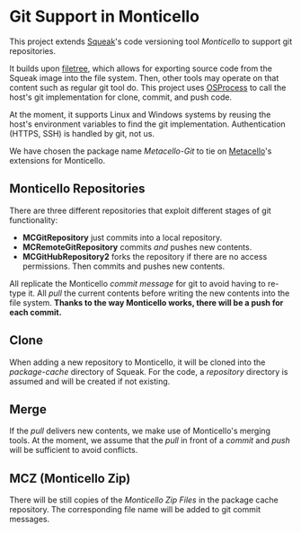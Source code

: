 # Git Support in Monticello

This project extends [Squeak](www.squeak.org)'s code versioning tool *Monticello* to support git repositories.

It builds upon [filetree](https://github.com/dalehenrich/filetree), which allows for exporting source code from the Squeak image into the file system.
Then, other tools may operate on that content such as regular git tool do.
This project uses [OSProcess](http://www.squeaksource.com/OSProcess.html) to call the host's git implementation for clone, commit, and push code.

At the moment, it supports Linux and Windows systems by reusing the host's environment variables to find the git implementation.
Authentication (HTTPS, SSH) is handled by git, not us.

We have chosen the package name *Metacello-Git* to tie on [Metacello](https://github.com/dalehenrich/metacello-work)'s extensions for Monticello.

## Monticello Repositories

There are three different repositories that exploit different stages of git functionality:

- **MCGitRepository** just commits into a local repository.
- **MCRemoteGitRepository** commits *and* pushes new contents.
- **MCGitHubRepository2** forks the repository if there are no access permissions. Then commits and pushes new contents.

All replicate the Monticello *commit message* for git to avoid having to re-type it.
All *pull* the current contents before writing the new contents into the file system.
**Thanks to the way Monticello works, there will be a push for each commit.**

## Clone

When adding a new repository to Monticello, it will be cloned into the *package-cache* directory of Squeak.
For the code, a *repository* directory is assumed and will be created if not existing.

## Merge

If the *pull* delivers new contents, we make use of Monticello's merging tools.
At the moment, we assume that the *pull* in front of a *commit* and *push* will be sufficient to avoid conflicts.

## MCZ (Monticello Zip)

There will be still copies of the *Monticello Zip Files* in the package cache repository.
The corresponding file name will be added to git commit messages.
